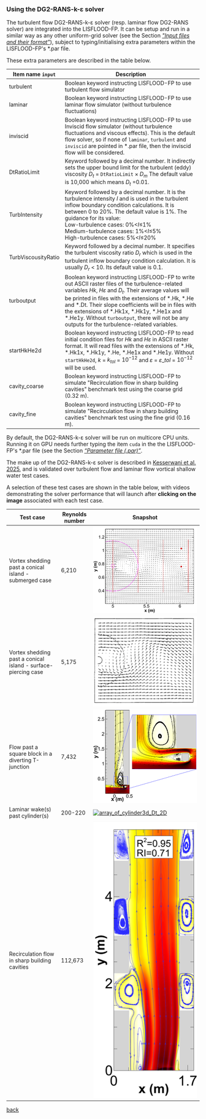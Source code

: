 ### Using the DG2-RANS-k-ε solver
The turbulent flow DG2-RANS-k-ε solver (resp. laminar flow DG2-RANS solver) are integrated into the LISFLOOD-FP. It can be setup and run in a similar way as any other uniform-grid solver (see the Section [*"Input files and their format"*](/Merewether1.md)), subject to typing/initialising extra parameters within the LISFLOOD-FP's *.par file. 

These extra parameters are described in the table below. 

| Item name `input`  | Description |
| --------- | ----------- |
|turbulent|Boolean keyword instructing LISFLOOD-FP to use turbulent flow simulator|
|laminar|Boolean keyword instructing LISFLOOD-FP to use laminar flow simulator (without turbulence fluctuations)|
|inviscid|Boolean keyword instructing LISFLOOD-FP to use Inviscid flow simulator (without turbulence fluctuations and viscous effects). This is the default flow solver, so if none of `laminar`, `turbulent` and `inviscid` are pointed in *.par file, then the inviscid flow will be considered.|
|DtRatioLimit|Keyword followed by a decimal number. It indirectly sets the upper bound limit for the turbulent (eddy) viscosity $D_t$ = `DtRatioLimit` × $D_m$ The default value is 10,000 which means $D_t$ =0.01.|
|TurbIntensity|Keyword followed by a decimal number. It is the turbulence intensity $I$ and is used in the turbulent inflow boundary condition calculations. It is between 0 to 20%. The default value is 1%. The guidance for its value: <br> Low-turbulence cases: 0%<*I*≤1% <br> Medium-turbulence cases: 1%<*I*≤5% <br> High-turbulence cases: 5%<*I*≤20%|
|TurbViscousityRatio|Keyword followed by a decimal number. It specifies the turbulent viscosity ratio $D_r$ which is used in the turbulent inflow boundary condition calculation. It is usually $D_r$ < 10. Its default value is 0.1. |
|turboutput|Boolean keyword instructing LISFLOOD-FP to write out ASCII raster files of the turbulence-related variables $Hk$, *H*$\varepsilon$ and $D_t$. Their average values will be printed in files with the extensions of *.Hk, *.He and *.Dt. Their slope coefficients will be in files with the extensions of *.Hk1x, *.Hk1y, *.He1x and *.He1y. Without `turboutput`, there will not be any outputs for the turbulence-related variables. |
|startHkHe2d|Boolean keyword instructing LISFLOOD-FP to read initial condition files for *Hk* and *H*$\varepsilon$ in ASCII raster format. It will read files with the extensions of *.Hk, *.Hk1x, *.Hk1y, *.He, *.He1x and *.He1y. Without `startHkHe2d`, $k$ = $k_{tol}$ = $10^{-12}$ and $\varepsilon$ = $\varepsilon\_{tol}$ = $10^{-12}$ will be used.|
|cavity_coarse|Boolean keyword instructing LISFLOOD-FP to simulate "Recirculation flow in sharp building cavities" benchmark test using the coarse grid (0.32 m).|
|cavity_fine|Boolean keyword instructing LISFLOOD-FP to simulate "Recirculation flow in sharp building cavities" benchmark test using the fine grid (0.16 m).|

By default, the DG2-RANS-k-ε solver will be run on multicore CPU units. Running it on GPU needs further typing the item `cuda` in the the LISFLOOD-FP's *.par file (see the Section [*“Parameter file (.par)”*](/Merewether1-1.md). 

The make up of the DG2-RANS-k-ε solver is described in [Kesserwani et al. 2025](https://drive.google.com/file/d/10vBjAtyXCKKlKn5mPoLgAsQEsK1qmpo2/view?usp=sharing), and is validated over turbulent flow and laminar flow vortical shallow water test cases. 

A selection of these test cases are shown in the table below, with videos demonstrating the solver performance that will launch after **clicking on the image** associated with each test case. 

|Test case|Reynolds number|Snapshot|
| --------- | ----------- | --------- | 
|Vortex shedding past a conical island - submerged case|6,210|[![conical_island](/Figures/DG_RANS_conical_island.png)](https://www.youtube.com/watch?v=PByxld06gU4)|
|Vortex shedding past a conical island - surface-piercing case|5,175|[![conical_island](/Figures/Surface_Piercing.png)](https://youtu.be/W9M45fhOBFc?si=5TYCogjWjadT5ENW)|
|Flow past a square block in a diverting T-junction|7,432|[![T_junction](/Figures/DG_RANS_T_junction.png)](https://www.youtube.com/shorts/G43xtVfk_iU)|
|Laminar wake(s) past cylinder(s)|200-220|[![array_of_cylinder3d_Dt_2D](/Figures/DG_RANS_array_of_cylinder3d_Dt_2D.png)](https://www.youtube.com/watch?v=JMv3jLEjzp4)|
|Recirculation flow in sharp building cavities|112,673|![Many_cavities](/Figures/DG_RANS_Many_cavities.png)|


[back](/LISFLOOD8.0.md)

